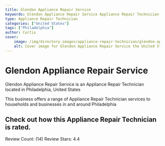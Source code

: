```yaml
---
title: Glendon Appliance Repair Service
keywords: Glendon Appliance Repair Service Appliance Repair Technician Philadelphia United States 
type: Appliance Repair Technician 
categories: ["United States"]
tags: ["Philadelphia"]
author: Curtis
cover:
    image: /img/directory-images/appliance-repair-technician/glendon-appliance-repair-service.webp
    alt: Cover image for Glendon Appliance Repair Service the United States based Appliance Repair Technician servicing Philadelphia 
---
```


# Glendon Appliance Repair Service
Glendon Appliance Repair Service is an Appliance Repair Technician located in Philadelphia, United States

This business offers a range of Appliance Repair Technician services to households and businesses in and around Philadelphia

## Check out how this Appliance Repair Technician is rated.
Review Count: (14)
Review Stars: 4.4
